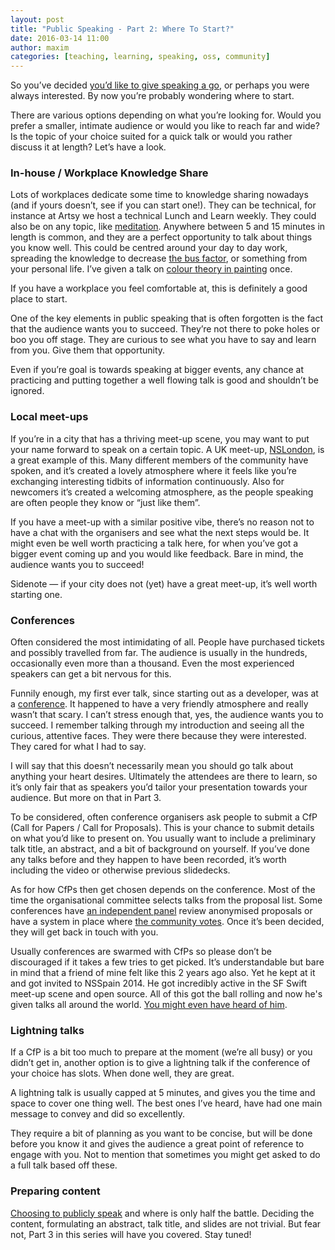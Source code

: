 ```yaml
---
layout: post
title: "Public Speaking - Part 2: Where To Start?"
date: 2016-03-14 11:00
author: maxim
categories: [teaching, learning, speaking, oss, community]
---
```


So you’ve decided [you’d like to give speaking a go][part1], or perhaps you were always interested. By now you’re probably wondering where to start.

There are various options depending on what you’re looking for. Would you prefer a smaller, intimate audience or would you like to reach far and wide? Is the topic of your choice suited for a quick talk or would you rather discuss it at length? Let’s have a look.

<!-- more -->

### In-house / Workplace Knowledge Share

Lots of workplaces dedicate some time to knowledge sharing nowadays (and if yours doesn’t, see if you can start one!). They can be technical, for instance at Artsy we host a technical Lunch and Learn weekly. They could also be on any topic, like [meditation][atc_meditation]. Anywhere between 5 and 15 minutes in length is common, and they are a perfect opportunity to talk about things you know well. This could be centred around your day to day work, spreading the knowledge to decrease [the bus factor][atc_busfactor], or something from your personal life. I’ve given a talk on [colour theory in painting][pst_colourtheory] once.

If you have a workplace you feel comfortable at, this is definitely a good place to start.

One of the key elements in public speaking that is often forgotten is the fact that the audience wants you to succeed. They’re not there to poke holes or boo you off stage. They are curious to see what you have to say and learn from you. Give them that opportunity.

Even if you’re goal is towards speaking at bigger events, any chance at practicing and putting together a well flowing talk is good and shouldn’t be ignored.

### Local meet-ups

If you’re in a city that has a thriving meet-up scene, you may want to put your name forward to speak on a certain topic. A UK meet-up, [NSLondon][nslondon], is a great example of this. Many different members of the community have spoken, and it’s created a lovely atmosphere where it feels like you’re exchanging interesting tidbits of information continuously. Also for newcomers it’s created a welcoming atmosphere, as the people speaking are often people they know or “just like them”.

If you have a meet-up with a similar positive vibe, there’s no reason not to have a chat with the organisers and see what the next steps would be. It might even be well worth practicing a talk here, for when you’ve got a bigger event coming up and you would like feedback. Bare in mind, the audience wants you to succeed!

Sidenote — if your city does not (yet) have a great meet-up, it’s well worth starting one.


### Conferences

Often considered the most intimidating of all. People have purchased tickets and possibly travelled from far. The audience is usually in the hundreds, occasionally even more than a thousand. Even the most experienced speakers can get a bit nervous for this.  

Funnily enough, my first ever talk, since starting out as a developer, was at a [conference][iosdevuk]. It happened to have a very friendly atmosphere and really wasn’t that scary. I can’t stress enough that, yes, the audience wants you to succeed. I remember talking through my introduction and seeing all the curious, attentive faces. They were there because they were interested. They cared for what I had to say.

I will say that this doesn’t necessarily mean you should go talk about anything your heart desires. Ultimately the attendees are there to learn, so it’s only fair that as speakers you’d tailor your presentation towards your audience. But more on that in Part 3.

To be considered, often conference organisers ask people to submit a CfP (Call for Papers / Call for Proposals). This is your chance to submit details on what you’d like to present on. You usually want to include a preliminary talk title, an abstract, and a bit of background on yourself. If you’ve done any talks before and they happen to have been recorded, it’s worth including the video or otherwise previous slidedecks.

As for how CfPs then get chosen depends on the conference. Most of the time the organisational committee selects talks from the proposal list. Some conferences have [an independent panel][altconf] review anonymised proposals or have a system in place where [the community votes][uikonf]. Once it’s been decided, they will get back in touch with you.

Usually conferences are swarmed with CfPs so please don’t be discouraged if it takes a few tries to get picked. It’s understandable but bare in mind that a friend of mine felt like this 2 years ago also. Yet he kept at it and got invited to NSSpain 2014. He got incredibly active in the SF Swift meet-up scene and open source. All of this got the ball rolling and now he's given talks all around the world. [You might even have heard of him][twt_jp].

### Lightning talks

If a CfP is a bit too much to prepare at the moment (we’re all busy) or you didn’t get in, another option is to give a lightning talk if the conference of your choice has slots. When done well, they are great.

A lightning talk is usually capped at 5 minutes, and gives you the time and space to cover one thing well. The best ones I’ve heard, have had one main message to convey and did so excellently.

They require a bit of planning as you want to be concise, but will be done before you know it and gives the audience a great point of reference to engage with you. Not to mention that sometimes you might get asked to do a full talk based off these.


### Preparing content

[Choosing to publicly speak][part1] and where is only half the battle. Deciding the content, formulating an abstract, talk title, and slides are not trivial. But fear not, Part 3 in this series will have you covered. Stay tuned!

[part1]: http://artsy.github.io/blog/2016/03/09/public-speaking-part1-is-it-for-me/
[atc_meditation]: https://www.artsy.net/article/natalia-maldonado-introduction-to-office-meditation-5-steps-to-peace-of-mind-at-work
[atc_busfactor]: https://en.wikipedia.org/wiki/Bus_factor
[pst_colourtheory]: https://speakerdeck.com/mennenia/colour-theory
[nslondon]: http://www.meetup.com/NSLondon/
[iosdevuk]: http://www.iosdevuk.com/
[altconf]: http://www.altconf.com
[uikonf]: http://cfp.uikonf.com/about
[twt_jp]: https://twitter.com/simjp

